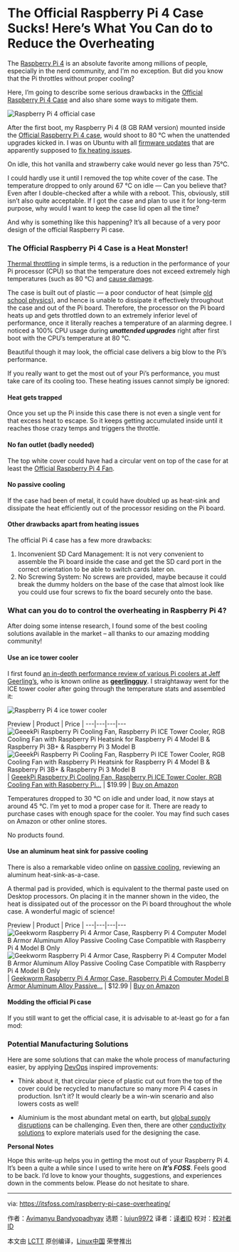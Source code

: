 [#]: subject: "The Official Raspberry Pi 4 Case Sucks! Here’s What You Can do to Reduce the Overheating"
[#]: via: "https://itsfoss.com/raspberry-pi-case-overheating/"
[#]: author: "Avimanyu Bandyopadhyay https://itsfoss.com/author/avimanyu/"
[#]: collector: "lujun9972"
[#]: translator: " "
[#]: reviewer: " "
[#]: publisher: " "
[#]: url: " "

The Official Raspberry Pi 4 Case Sucks! Here’s What You Can do to Reduce the Overheating
======

The [Raspberry Pi 4][1] is an absolute favorite among millions of people, especially in the nerd community, and I’m no exception. But did you know that the Pi throttles without proper cooling?

Here, I’m going to describe some serious drawbacks in the [Official Raspberry Pi 4 Case][2] and also share some ways to mitigate them.

![Raspberry Pi 4 official case][3]

After the first boot, my Raspberry Pi 4 (8 GB RAM version) mounted inside the [Official Raspberry Pi 4 case][2], would shoot to 80 °C when the unattended upgrades kicked in. I was on Ubuntu with all [firmware updates][4] that are apparently supposed to [fix heating issues][5].

On idle, this hot vanilla and strawberry cake would never go less than 75°C.

I could hardly use it until I removed the top white cover of the case. The temperature dropped to only around 67 °C on idle — Can you believe that? Even after I double-checked after a while with a reboot. This, obviously, still isn’t also quite acceptable. If I got the case and plan to use it for long-term purpose, why would I want to keep the case lid open all the time?

And why is something like this happening? It’s all because of a very poor design of the official Raspberry Pi case.

### The Official Raspberry Pi 4 Case is a Heat Monster!

[Thermal throttling][6] in simple terms, is a reduction in the performance of your Pi processor (CPU) so that the temperature does not exceed extremely high temperatures (such as 80 °C) and [cause damage][7].

The case is built out of plastic — a poor conductor of heat (simple [old school physics][8]), and hence is unable to dissipate it effectively throughout the case and out of the Pi board. Therefore, the processor on the Pi board heats up and gets throttled down to an extremely inferior level of performance, once it literally reaches a temperature of an alarming degree. I noticed a 100% CPU usage during _**unattended upgrades**_ right after first boot with the CPU’s temperature at 80 °C.

Beautiful though it may look, the official case delivers a big blow to the Pi’s performance.

If you really want to get the most out of your Pi’s performance, you must take care of its cooling too. These heating issues cannot simply be ignored:

#### Heat gets trapped

Once you set up the Pi inside this case there is not even a single vent for that excess heat to escape. So it keeps getting accumulated inside until it reaches those crazy temps and triggers the throttle.

#### No fan outlet (badly needed)

The top white cover could have had a circular vent on top of the case for at least the [Official Raspberry Pi 4 Fan][9].

#### No passive cooling

If the case had been of metal, it could have doubled up as heat-sink and dissipate the heat efficiently out of the processor residing on the Pi board.

#### Other drawbacks apart from heating issues

The official Pi 4 case has a few more drawbacks:

  1. Inconvenient SD Card Management: It is not very convenient to assemble the Pi board inside the case and get the SD card port in the correct orientation to be able to switch cards later on.
  2. No Screwing System: No screws are provided, maybe because it could break the dummy holders on the base of the case that almost look like you could use four screws to fix the board securely onto the base.



### What can you do to control the overheating in Raspberry Pi 4?

After doing some intense research, I found some of the best cooling solutions available in the market – all thanks to our amazing modding community!

#### Use an ice tower cooler

I first found [an in-depth performance review of various Pi coolers at Jeff Geerling’s][10], who is known online as **[geerlingguy][11]**. I straightaway went for the ICE tower cooler after going through the temperature stats and assembled it:

![Raspberry Pi 4 ice tower cooler][12]

Preview | Product | Price |
---|---|---|---
![GeeekPi Raspberry Pi Cooling Fan, Raspberry Pi ICE Tower Cooler, RGB Cooling Fan with Raspberry Pi Heatsink for Raspberry Pi 4 Model B & Raspberry Pi 3B+ & Raspberry Pi 3 Model B][13] ![GeeekPi Raspberry Pi Cooling Fan, Raspberry Pi ICE Tower Cooler, RGB Cooling Fan with Raspberry Pi Heatsink for Raspberry Pi 4 Model B & Raspberry Pi 3B+ & Raspberry Pi 3 Model B][13] | [GeeekPi Raspberry Pi Cooling Fan, Raspberry Pi ICE Tower Cooler, RGB Cooling Fan with Raspberry Pi...][14] | $19.99[][15] | [Buy on Amazon][16]

Temperatures dropped to 30 °C on idle and under load, it now stays at around 45 °C. I’m yet to mod a proper case for it. There are ready to purchase cases with enough space for the cooler. You may find such cases on Amazon or other online stores.

No products found.

#### Use an aluminum heat sink for passive cooling

There is also a remarkable video online on [passive cooling][17], reviewing an aluminum heat-sink-as-a-case.

A thermal pad is provided, which is equivalent to the thermal paste used on Desktop processors. On placing it in the manner shown in the video, the heat is dissipated out of the processor on the Pi board throughout the whole case. A wonderful magic of science!

Preview | Product | Price |
---|---|---|---
![Geekworm Raspberry Pi 4 Armor Case, Raspberry Pi 4 Computer Model B Armor Aluminum Alloy Passive Cooling Case Compatible with Raspberry Pi 4 Model B Only][18] ![Geekworm Raspberry Pi 4 Armor Case, Raspberry Pi 4 Computer Model B Armor Aluminum Alloy Passive Cooling Case Compatible with Raspberry Pi 4 Model B Only][18] | [Geekworm Raspberry Pi 4 Armor Case, Raspberry Pi 4 Computer Model B Armor Aluminum Alloy Passive...][19] | $12.99[][15] | [Buy on Amazon][20]

#### Modding the official Pi case

If you still want to get the official case, it is advisable to at-least go for a fan mod:

### Potential Manufacturing Solutions

Here are some solutions that can make the whole process of manufacturing easier, by applying [DevOps][21] inspired improvements:

  * Think about it, that circular piece of plastic cut out from the top of the cover could be recycled to manufacture so many more Pi 4 cases in production. Isn’t it? It would clearly be a win-win scenario and also lowers costs as well!


  * Aluminium is the most abundant metal on earth, but [global supply disruptions][22] can be challenging. Even then, there are other [conductivity solutions][23] to explore materials used for the designing the case.



**Personal Notes**

Hope this write-up helps you in getting the most out of your Raspberry Pi 4. It’s been a quite a while since I used to write here on _**It’s FOSS**_. Feels good to be back. I’d love to know your thoughts, suggestions, and experiences down in the comments below. Please do not hesitate to share.

--------------------------------------------------------------------------------

via: https://itsfoss.com/raspberry-pi-case-overheating/

作者：[Avimanyu Bandyopadhyay][a]
选题：[lujun9972][b]
译者：[译者ID](https://github.com/译者ID)
校对：[校对者ID](https://github.com/校对者ID)

本文由 [LCTT](https://github.com/LCTT/TranslateProject) 原创编译，[Linux中国](https://linux.cn/) 荣誉推出

[a]: https://itsfoss.com/author/avimanyu/
[b]: https://github.com/lujun9972
[1]: https://itsfoss.com/raspberry-pi-4/
[2]: https://www.raspberrypi.org/products/raspberry-pi-4-case/
[3]: https://i1.wp.com/itsfoss.com/wp-content/uploads/2021/09/raspberry-pi-4-official-case.webp?resize=800%2C533&ssl=1
[4]: https://www.einfochips.com/blog/understanding-firmware-updates-the-whats-whys-and-hows/
[5]: https://www.seeedstudio.com/blog/2019/11/29/raspberry-pi-4-firmware-update-pi-4-now-runs-cooler-than-ever/
[6]: https://www.pcmag.com/encyclopedia/term/thermal-throttling
[7]: https://www.pcgamer.com/cpu-temperature-overheat/
[8]: https://thermtest.com/stay-colder-for-longer-in-a-container-made-of-plastic-or-metal
[9]: https://www.raspberrypi.org/products/raspberry-pi-4-case-fan/
[10]: https://www.jeffgeerling.com/blog/2019/best-way-keep-your-cool-running-raspberry-pi-4
[11]: https://www.jeffgeerling.com/about
[12]: https://i0.wp.com/itsfoss.com/wp-content/uploads/2021/09/raspberry-pi-4-ice-tower-cooler.webp?resize=480%2C360&ssl=1
[13]: https://i0.wp.com/m.media-amazon.com/images/I/51g9gQC9k7L._SL160_.jpg?ssl=1
[14]: https://www.amazon.com/dp/B07V35SXMC?tag=chmod7mediate-20&linkCode=ogi&th=1&psc=1 (GeeekPi Raspberry Pi Cooling Fan, Raspberry Pi ICE Tower Cooler, RGB Cooling Fan with Raspberry Pi Heatsink for Raspberry Pi 4 Model B & Raspberry Pi 3B+ & Raspberry Pi 3 Model B)
[15]: https://www.amazon.com/gp/prime/?tag=chmod7mediate-20 (Amazon Prime)
[16]: https://www.amazon.com/dp/B07V35SXMC?tag=chmod7mediate-20&linkCode=ogi&th=1&psc=1 (Buy on Amazon)
[17]: https://buildabroad.org/2016/11/05/passive-cooling/
[18]: https://i2.wp.com/m.media-amazon.com/images/I/41XGLQONCVS._SL160_.jpg?ssl=1
[19]: https://www.amazon.com/dp/B07VD568FB?tag=chmod7mediate-20&linkCode=osi&th=1&psc=1 (Geekworm Raspberry Pi 4 Armor Case, Raspberry Pi 4 Computer Model B Armor Aluminum Alloy Passive Cooling Case Compatible with Raspberry Pi 4 Model B Only)
[20]: https://www.amazon.com/dp/B07VD568FB?tag=chmod7mediate-20&linkCode=osi&th=1&psc=1 (Buy on Amazon)
[21]: https://linuxhandbook.com/what-is-devops/
[22]: https://www.reuters.com/article/global-metals-idUSL1N2Q90GA
[23]: https://news.mit.edu/2018/engineers-turn-plastic-insulator-heat-conductor-0330
